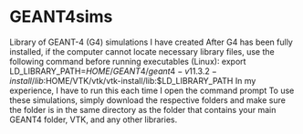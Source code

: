 # GEANT4sims
Library of GEANT-4 (G4) simulations I have created
After G4 has been fully installed, if the computer cannot locate necessary library files, use the following command before running executables (Linux):
export LD_LIBRARY_PATH=$HOME/GEANT4/geant4-v11.3.2-install/lib:$HOME/VTK/vtk/vtk-install/lib:$LD_LIBRARY_PATH
In my experience, I have to run this each time I open the command prompt
To use these simulations, simply download the respective folders and make sure the folder is in the same directory as the folder that contains your main GEANT4 folder, VTK, and any other libraries.
